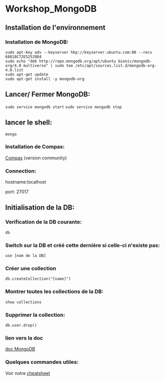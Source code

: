 # Workshop_MongoDB

## Installation de l'environnement
### Installation de MongoDB:
 ```
 sudo apt-key adv --keyserver hkp://keyserver.ubuntu.com:80 --recv 68818C72E52529D4
 sudo echo "deb http://repo.mongodb.org/apt/ubuntu bionic/mongodb-org/4.0 multiverse" | sudo tee /etc/apt/sources.list.d/mongodb-org-4.0.list
 sudo apt-get update
 sudo apt-get install -y mongodb-org 
 ```
 
 ## Lancer/ Fermer MongoDB:
 `sudo service mongodb start`
 `sudo service mongodb stop`
 
 
 ## lancer le shell:
 `mongo`
 
 ### Installation de Compas:
 [Compas](https://www.mongodb.com/download-center/compass?jmp=docs)
 (version community)
 
 ### Connection:
 hostname:localhost 
 
 port: 27017
 
 ## Initialisation de la DB:
 ### Verification de la DB courante:
  ` db `
 ### Switch sur la DB et créé cette dernière si celle-ci n'existe pas:
 ` use [nom de la DB] `
### Créer une collection
`db.createCollection("[name]")`

### Montrer toutes les collections de la DB:
 `show collections `
 
### Supprimer la collection:
`db.user.drop()`

### lien vers la doc
[doc MongoDB](https://docs.mongodb.com/manual/reference/mongo-shell/)

 ### Quelques commandes utiles:
 Voir notre [cheatsheet](./cheatsheet.md)

